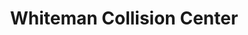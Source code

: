 ---
title: "Whiteman Collision Center"
url: /glens-falls/whiteman-collision-center/
shop: car repair
---